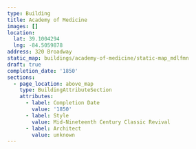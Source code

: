 ```yaml
---
type: Building
title: Academy of Medicine
images: []
location:
  lat: 39.1004294
  lng: -84.5059878
address: 320 Broadway
static_map: buildings/academy-of-medicine/static-map_mdlfmn
draft: true
completion_date: '1850'
sections:
  - page_location: above_map
    type: BuildingAttributeSection
    attributes:
      - label: Completion Date
        value: '1850'
      - label: Style
        value: Mid-Nineteenth Century Classic Revival
      - label: Architect
        value: unknown
---
```

